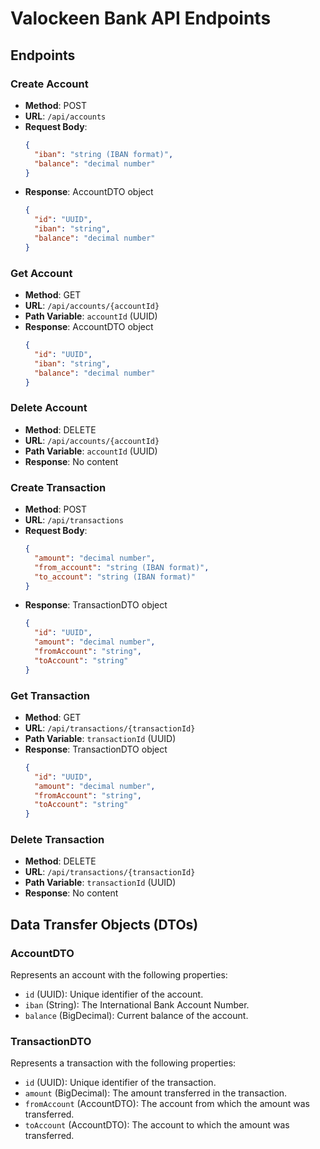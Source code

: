 
# Valockeen Bank API Endpoints

## Endpoints

### Create Account
- **Method**: POST
- **URL**: `/api/accounts`
- **Request Body**:
  ```json
  {
    "iban": "string (IBAN format)",
    "balance": "decimal number"
  }
  ```
- **Response**: AccountDTO object
  ```json
  {
    "id": "UUID",
    "iban": "string",
    "balance": "decimal number"
  }
  ```

### Get Account
- **Method**: GET
- **URL**: `/api/accounts/{accountId}`
- **Path Variable**: `accountId` (UUID)
- **Response**: AccountDTO object
  ```json
  {
    "id": "UUID",
    "iban": "string",
    "balance": "decimal number"
  }
  ```

### Delete Account
- **Method**: DELETE
- **URL**: `/api/accounts/{accountId}`
- **Path Variable**: `accountId` (UUID)
- **Response**: No content

### Create Transaction
- **Method**: POST
- **URL**: `/api/transactions`
- **Request Body**:
  ```json
  {
    "amount": "decimal number",
    "from_account": "string (IBAN format)",
    "to_account": "string (IBAN format)"
  }
  ```
- **Response**: TransactionDTO object
  ```json
  {
    "id": "UUID",
    "amount": "decimal number",
    "fromAccount": "string",
    "toAccount": "string"
  }
  ```

### Get Transaction
- **Method**: GET
- **URL**: `/api/transactions/{transactionId}`
- **Path Variable**: `transactionId` (UUID)
- **Response**: TransactionDTO object
  ```json
  {
    "id": "UUID",
    "amount": "decimal number",
    "fromAccount": "string",
    "toAccount": "string"
  }
  ```

### Delete Transaction
- **Method**: DELETE
- **URL**: `/api/transactions/{transactionId}`
- **Path Variable**: `transactionId` (UUID)
- **Response**: No content


## Data Transfer Objects (DTOs)

### AccountDTO
Represents an account with the following properties:
- `id` (UUID): Unique identifier of the account.
- `iban` (String): The International Bank Account Number.
- `balance` (BigDecimal): Current balance of the account.

### TransactionDTO
Represents a transaction with the following properties:
- `id` (UUID): Unique identifier of the transaction.
- `amount` (BigDecimal): The amount transferred in the transaction.
- `fromAccount` (AccountDTO): The account from which the amount was transferred.
- `toAccount` (AccountDTO): The account to which the amount was transferred.

